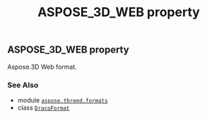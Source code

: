 ﻿---
title: ASPOSE_3D_WEB property
second_title: Aspose.3D for Python via .NET API References
description: 
type: docs
weight: 110
url: /python-net/aspose.threed.formats/dracoformat/aspose_3d_web/
is_root: false
---

## ASPOSE_3D_WEB property


Aspose.3D Web format.

### See Also
* module [`aspose.threed.formats`](../../)
* class [`DracoFormat`](/3d/python-net/aspose.threed.formats/dracoformat)
